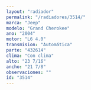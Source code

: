 ```yaml
---
layout: "radiador"
permalink: "/radiadores/3514/"
marca: "Jeep"
modelo: "Grand Cherokee"
ano: "2004"
motor: "L6 4.0"
transmision: "Automática"
parte: "432614"
clima: "Con clima"
alto: "23 7/16"
ancho: "21 7/8"
observaciones: ""
id: "3514"
---
```


